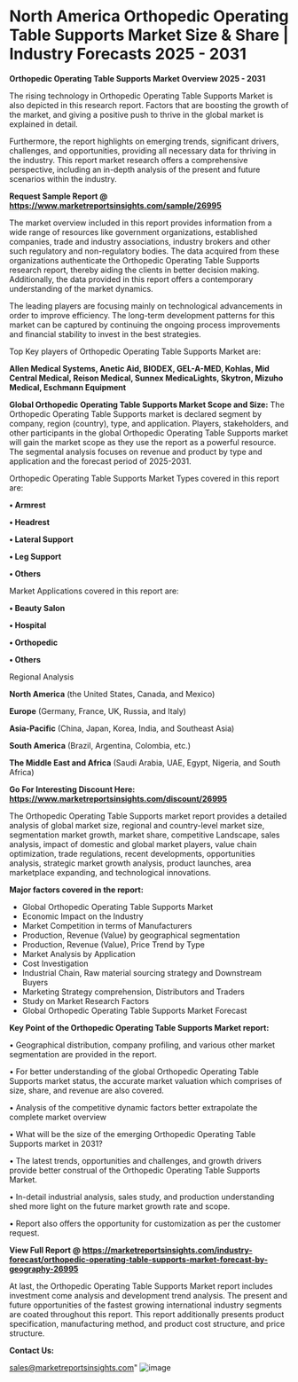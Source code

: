   # North America Orthopedic Operating Table Supports Market Size & Share | Industry Forecasts 2025 - 2031

<Strong> Orthopedic Operating Table Supports Market Overview 2025 - 2031</strong>

The rising technology in Orthopedic Operating Table Supports Market is also depicted in this research report. Factors that are boosting the growth of the market, and giving a positive push to thrive in the global market is explained in detail.

Furthermore, the report highlights on emerging trends, significant drivers, challenges, and opportunities, providing all necessary data for thriving in the industry. This report market research offers a comprehensive perspective, including an in-depth analysis of the present and future scenarios within the industry.

<strong>Request Sample Report @ <a href=https://www.marketreportsinsights.com/sample/26995>https://www.marketreportsinsights.com/sample/26995</a></strong>

The market overview included in this report provides information from a wide range of resources like government organizations, established companies, trade and industry associations, industry brokers and other such regulatory and non-regulatory bodies. The data acquired from these organizations authenticate the Orthopedic Operating Table Supports research report, thereby aiding the clients in better decision making. Additionally, the data provided in this report offers a contemporary understanding of the market dynamics.

The leading players are focusing mainly on technological advancements in order to improve efficiency. The long-term development patterns for this market can be captured by continuing the ongoing process improvements and financial stability to invest in the best strategies.

Top Key players of Orthopedic Operating Table Supports Market are:

<strong>Allen Medical Systems, Anetic Aid, BIODEX, GEL-A-MED, Kohlas, Mid Central Medical, Reison Medical, Sunnex MedicaLights, Skytron, Mizuho Medical, Eschmann Equipment</strong>

<strong><b>Global Orthopedic Operating Table Supports Market Scope and Size:</b></strong>
The Orthopedic Operating Table Supports market is declared segment by company, region (country), type, and application. Players, stakeholders, and other participants in the global Orthopedic Operating Table Supports market will gain the market scope as they use the report as a powerful resource. The segmental analysis focuses on revenue and product by type and application and the forecast period of 2025-2031.

Orthopedic Operating Table Supports Market Types covered in this report are:

<strong>• Armrest

• Headrest

• Lateral Support

• Leg Support

• Others</strong>

Market Applications covered in this report are:

<strong>• Beauty Salon

• Hospital

• Orthopedic

• Others</strong> 

Regional Analysis

<strong>North America</strong> (the United States, Canada, and Mexico)

<strong>Europe</strong> (Germany, France, UK, Russia, and Italy)

<strong>Asia-Pacific</strong> (China, Japan, Korea, India, and Southeast Asia)

<strong>South America</strong> (Brazil, Argentina, Colombia, etc.)

<strong>The Middle East and Africa</strong> (Saudi Arabia, UAE, Egypt, Nigeria, and South Africa)

<strong>Go For Interesting Discount Here: <a href=https://www.marketreportsinsights.com/discount/26995>https://www.marketreportsinsights.com/discount/26995</a></strong>

The Orthopedic Operating Table Supports market report provides a detailed analysis of global market size, regional and country-level market size, segmentation market growth, market share, competitive Landscape, sales analysis, impact of domestic and global market players, value chain optimization, trade regulations, recent developments, opportunities analysis, strategic market growth analysis, product launches, area marketplace expanding, and technological innovations.

<strong><b>Major factors covered in the report:</b></strong>
<ul>
  <li>Global Orthopedic Operating Table Supports Market </li>
  <li>Economic Impact on the Industry</li>
  <li>Market Competition in terms of Manufacturers</li>
  <li>Production, Revenue (Value) by geographical segmentation</li>
  <li>Production, Revenue (Value), Price Trend by Type</li>
  <li>Market Analysis by Application</li>
  <li>Cost Investigation</li>
  <li>Industrial Chain, Raw material sourcing strategy and Downstream Buyers</li>
  <li>Marketing Strategy comprehension, Distributors and Traders</li>
  <li>Study on Market Research Factors</li>
  <li>Global Orthopedic Operating Table Supports Market Forecast</li>
</ul>

<strong><b>Key Point of the Orthopedic Operating Table Supports Market report:</b></strong>

• Geographical distribution, company profiling, and various other market segmentation are provided in the report.

• For better understanding of the global Orthopedic Operating Table Supports market status, the accurate market valuation which comprises of size, share, and revenue are also covered.

• Analysis of the competitive dynamic factors better extrapolate the complete market overview

• What will be the size of the emerging Orthopedic Operating Table Supports market in 2031?

• The latest trends, opportunities and challenges, and growth drivers provide better construal of the Orthopedic Operating Table Supports Market.

• In-detail industrial analysis, sales study, and production understanding shed more light on the future market growth rate and scope.

• Report also offers the opportunity for customization as per the customer request.

<strong><b>View Full Report @ <a href=https://marketreportsinsights.com/industry-forecast/orthopedic-operating-table-supports-market-forecast-by-geography-26995>https://marketreportsinsights.com/industry-forecast/orthopedic-operating-table-supports-market-forecast-by-geography-26995</a></b></strong>


At last, the Orthopedic Operating Table Supports Market report includes investment come analysis and development trend analysis. The present and future opportunities of the fastest growing international industry segments are coated throughout this report. This report additionally presents product specification, manufacturing method, and product cost structure, and price structure.

<strong>Contact Us:</strong>

sales@marketreportsinsights.com"
![image](https://github.com/user-attachments/assets/1824af9f-7a06-44a8-b9c7-c39d2a544ca3)
